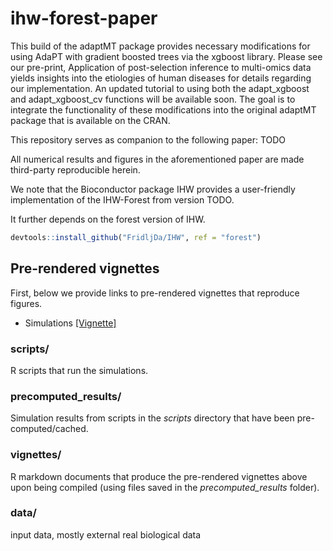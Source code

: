 # ihw-forest-paper
This build of the adaptMT package provides necessary modifications for using AdaPT with gradient boosted trees via the xgboost library. Please see our pre-print, Application of post-selection inference to multi-omics data yields insights into the etiologies of human diseases for details regarding our implementation. An updated tutorial to using both the adapt_xgboost and adapt_xgboost_cv functions will be available soon. The goal is to integrate the functionality of these modifications into the original adaptMT package that is available on the CRAN.


This repository serves as companion to the following paper: TODO

All numerical results and figures in the aforementioned paper are made third-party reproducible herein.

We note that the Bioconductor package IHW provides a user-friendly implementation of the IHW-Forest from version TODO.

It further depends on the forest version of IHW.
```r
devtools::install_github("FridljDa/IHW", ref = "forest")                         
```

## Pre-rendered vignettes
First, below we provide links to pre-rendered vignettes that reproduce figures.
* Simulations  [[Vignette]](http://htmlpreview.github.io/?https://github.com/FridljDa/ihw-forest-paper/blob/main/vignettes/simulation.html)



### **scripts/**
R scripts that run the simulations.
 
### **precomputed_results/**
Simulation results from scripts in the *scripts* directory that have been pre-computed/cached.

### **vignettes/**
R markdown documents that produce the pre-rendered vignettes above upon being compiled (using files saved in the *precomputed_results* folder). 

### **data/**
input data, mostly external real biological data

